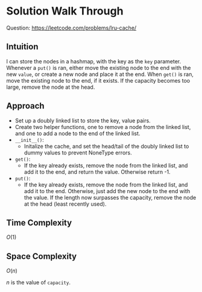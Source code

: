# Solution Walk Through
Question: https://leetcode.com/problems/lru-cache/

## Intuition
I can store the nodes in a hashmap, with the key as the `key` parameter. Whenever a `put()` is ran, either move the existing node to the end with the new `value`, or create a new node and place it at the end. When `get()` is ran, move the existing node to the end, if it exists. If the capacity becomes too large, remove the node at the head.

## Approach
- Set up a doubly linked list to store the key, value pairs.
- Create two helper functions, one to remove a node from the linked list, and one to add a node to the end of the linked list.
- `__init__()`:
    - Initalize the cache, and set the head/tail of the doubly linked list to dummy values to prevent NoneType errors.
- `get()`:
    - If the key already exists, remove the node from the linked list, and add it to the end, and return the value. Otherwise return -1.
- `put()`:
    - If the key already exists, remove the node from the linked list, and add it to the end. Otherwise, just add the new node to the end with the value. If the length now surpasses the capacity, remove the node at the head (least recently used).

## Time Complexity
$O(1)$

## Space Complexity
$O(n)$

$n$ is the value of `capacity`.